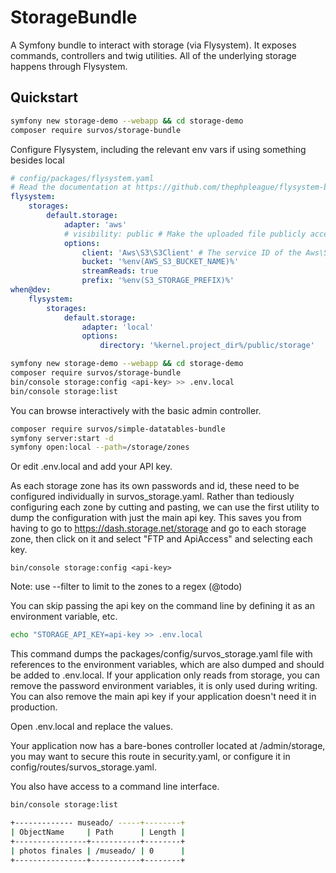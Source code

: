# StorageBundle

A Symfony bundle to interact with storage (via Flysystem).  It exposes commands, controllers and twig utilities.  All of the underlying storage happens through Flysystem.



## Quickstart
```bash
symfony new storage-demo --webapp && cd storage-demo
composer require survos/storage-bundle
```

Configure Flysystem, including the relevant env vars if using something besides local

```yaml
# config/packages/flysystem.yaml
# Read the documentation at https://github.com/thephpleague/flysystem-bundle/blob/master/docs/1-getting-started.md
flysystem:
    storages:
        default.storage:
            adapter: 'aws'
            # visibility: public # Make the uploaded file publicly accessible in S3
            options:
                client: 'Aws\S3\S3Client' # The service ID of the Aws\S3\S3Client instance
                bucket: '%env(AWS_S3_BUCKET_NAME)%'
                streamReads: true
                prefix: '%env(S3_STORAGE_PREFIX)%'
when@dev:
    flysystem:
        storages:
            default.storage:
                adapter: 'local'
                options:
                    directory: '%kernel.project_dir%/public/storage'
```



```bash
symfony new storage-demo --webapp && cd storage-demo
composer require survos/storage-bundle
bin/console storage:config <api-key> >> .env.local 
bin/console storage:list
```

You can browse interactively with the basic admin controller.

```bash
composer require survos/simple-datatables-bundle
symfony server:start -d
symfony open:local --path=/storage/zones
```

Or edit .env.local and add your API key.

As each storage zone has its own passwords and id, these need to be configured individually in survos_storage.yaml.  Rather than tediously configuring each zone by cutting and pasting, we can use the first utility to dump the configuration with just the main api key.  This saves you from having to go to  https://dash.storage.net/storage and go to each storage zone, then click on it and select "FTP and ApiAccess" and selecting each key.


```bin
bin/console storage:config <api-key> 
```

Note: use --filter to limit to the zones to a regex (@todo)

You can skip passing the api key on the command line by defining it as an environment variable, etc.
```bash
echo "STORAGE_API_KEY=api-key >> .env.local
```

This command dumps the packages/config/survos_storage.yaml file with references to the environment variables, which are also dumped and should be added to .env.local.  If your application only reads from storage, you can remove the password environment variables, it is only used during writing.  You can also remove the main api key if your application doesn't need it in production.

Open .env.local and replace the values.

Your application now has a bare-bones controller located at /admin/storage, you may want to secure this route in security.yaml, or configure it in config/routes/survos_storage.yaml.

You also have access to a command line interface.

```bash
bin/console storage:list 
```

```bash
+------------- museado/ -----+--------+
| ObjectName     | Path      | Length |
+----------------+-----------+--------+
| photos finales | /museado/ | 0      |
+----------------+-----------+--------+


```

